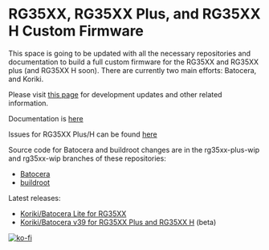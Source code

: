 # RG35XX, RG35XX Plus, and RG35XX H Custom Firmware

This space is going to be updated with all the necessary repositories and documentation to build a full custom firmware for the RG35XX and RG35XX plus (and RG35XX H soon). There are currently two main efforts: Batocera, and Koriki.

Please visit [this page](https://ko-fi.com/acmeplus) for development updates and other related information.

Documentation is [here](https://rg35xx-cfw.github.io)

Issues for RG35XX Plus/H can be found [here](https://github.com/rg35xx-cfw/rg35xx-cfw.github.io/issues)

Source code for Batocera and buildroot changes are in the rg35xx-plus-wip and rg35xx-wip branches of these repositories:
* [Batocera](https://github.com/rg35xx-cfw/batocera.linux)
* [buildroot](https://github.com/rg35xx-cfw/buildroot)

Latest releases: 
* [Koriki/Batocera Lite for RG35XX](https://github.com/rg35xx-cfw/Koriki/releases/tag/koriki_batocera_rg35xx_20240105)
* [Koriki/Batocera v39 for RG35XX Plus and RG35XX H](https://github.com/rg35xx-cfw/rg35xx-cfw.github.io/releases/tag/rg35xx_plus_h_batocera_20240220) (beta)


[![ko-fi](https://ko-fi.com/img/githubbutton_sm.svg)](https://ko-fi.com/A0A1J951S)
